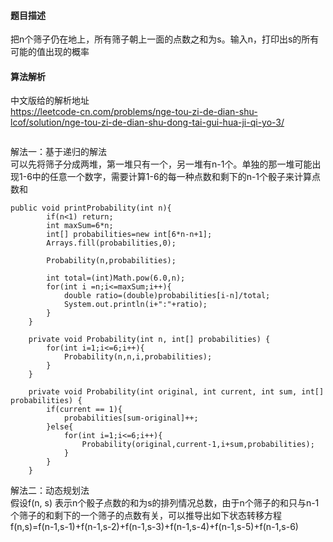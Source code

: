 #### 题目描述
把n个筛子仍在地上，所有筛子朝上一面的点数之和为s。输入n，打印出s的所有可能的值出现的概率
#### 算法解析
中文版给的解析地址<br>
https://leetcode-cn.com/problems/nge-tou-zi-de-dian-shu-lcof/solution/nge-tou-zi-de-dian-shu-dong-tai-gui-hua-ji-qi-yo-3/
```
```

解法一：基于递归的解法<br>
可以先将筛子分成两堆，第一堆只有一个，另一堆有n-1个。单独的那一堆可能出现1-6中的任意一个数字，需要计算1-6的每一种点数和剩下的n-1个骰子来计算点数和
```
public void printProbability(int n){
        if(n<1) return;
        int maxSum=6*n;
        int[] probabilities=new int[6*n-n+1];
        Arrays.fill(probabilities,0);

        Probability(n,probabilities);

        int total=(int)Math.pow(6.0,n);
        for(int i =n;i<=maxSum;i++){
            double ratio=(double)probabilities[i-n]/total;
            System.out.println(i+":"+ratio);
        }
    }

    private void Probability(int n, int[] probabilities) {
        for(int i=1;i<=6;i++){
            Probability(n,n,i,probabilities);
        }
    }

    private void Probability(int original, int current, int sum, int[] probabilities) {
        if(current == 1){
            probabilities[sum-original]++;
        }else{
            for(int i=1;i<=6;i++){
                Probability(original,current-1,i+sum,probabilities);
            }
        }
    }
```
解法二：动态规划法<br>
假设f(n, s) 表示n个骰子点数的和为s的排列情况总数，由于n个筛子的和只与n-1个筛子的和剩下的一个筛子的点数有关，可以推导出如下状态转移方程<br>
f(n,s)=f(n-1,s-1)+f(n-1,s-2)+f(n-1,s-3)+f(n-1,s-4)+f(n-1,s-5)+f(n-1,s-6)
```
```
